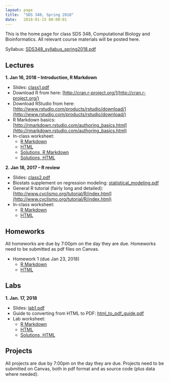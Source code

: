 ```yaml
---
layout: page
title:  "SDS 348, Spring 2018"
date:   2018-01-15 00:00:01
---
```

This is the home page for class SDS 348, Computational Biology and Bioinformatics. All relevant course materials will be posted here.

Syllabus: [SDS348_syllabus_spring2018.pdf](/classes/SDS348/SDS348_syllabus_spring2018.pdf)

## Lectures
**1. Jan 16, 2018 – Introduction, R Markdown**

* Slides: [class1.pdf](/classes/SDS348/2018_spring/slides/class1.pdf)
* Download R from here: [http://cran.r-project.org/](http://cran.r-project.org/)
* Download RStudio from here: [http://www.rstudio.com/products/rstudio/download/](http://www.rstudio.com/products/rstudio/download/)
* R Markdown basics: [http://rmarkdown.rstudio.com/authoring_basics.html](http://rmarkdown.rstudio.com/authoring_basics.html)
* In-class worksheet:
    - [R Markdown](/classes/SDS348/2018_spring/worksheets/class1.Rmd)
    - [HTML](/classes/SDS348/2018_spring/worksheets/class1.html)
    - [Solutions, R Markdown](/classes/SDS348/2018_spring/worksheets/class1_solutions.Rmd)
    - [Solutions, HTML](/classes/SDS348/2018_spring/worksheets/class1_solutions.html)
    
**2. Jan 18, 2017 – R review**

* Slides: [class2.pdf](/classes/SDS348/2018_spring/slides/class2.pdf)
* Biostats supplement on regression modeling: [statistical_modeling.pdf](/classes/SDS348/statistical_modeling.pdf)
* General R tutorial (fairly long and detailed): [http://www.cyclismo.org/tutorial/R/index.html](http://www.cyclismo.org/tutorial/R/index.html)
* In-class worksheet:
    - [R Markdown](/classes/SDS348/2018_spring/worksheets/class2.Rmd)
    - [HTML](/classes/SDS348/2018_spring/worksheets/class2.html)
 

## Homeworks

All homeworks are due by 7:00pm on the day they are due. Homeworks need to be submitted as pdf files on Canvas.

* Homework 1 (due Jan 23, 2018)
	- [R Markdown](/classes/SDS348/2018_spring/homeworks/HW1.Rmd)
	- [HTML](/classes/SDS348/2018_spring/homeworks/HW1.html) 	
	
## Labs

**1. Jan. 17, 2018**

* Slides: [lab1.pdf](/classes/SDS348/2018_spring/labs/lab1_slides.pdf)
* Guide to converting from HTML to PDF: [html_to_pdf_guide.pdf](/classes/SDS348/2018_spring/labs/html_to_pdf_guide.pdf)
* Lab worksheet:
    - [R Markdown](/classes/SDS348/2018_spring/labs/lab1.Rmd)
    - [HTML](/classes/SDS348/2018_spring/labs/lab1.html)
    - [Solutions, HTML](/classes/SDS348/2018_spring/labs/lab1-solution.html)
    
## Projects

All projects are due by 7:00pm on the day they are due. Projects need to be submitted on Canvas, both in pdf format and as source code (plus data where needed).
